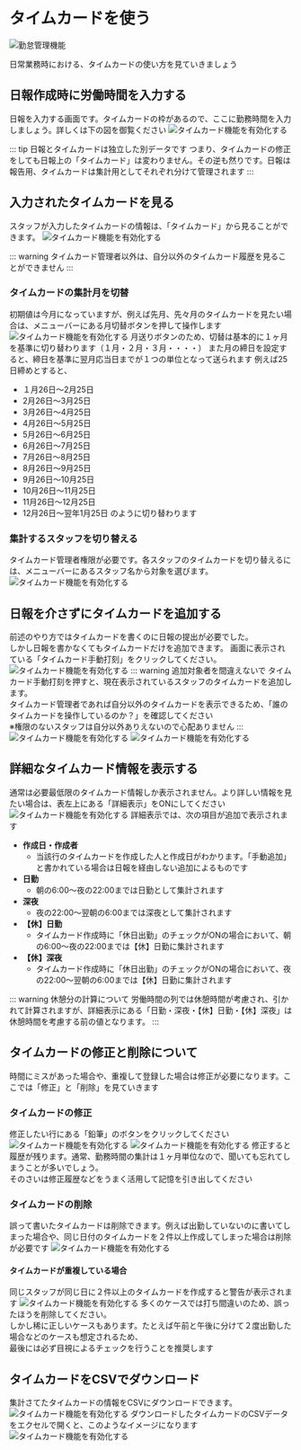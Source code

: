 
# タイムカードを使う
![勤怠管理機能](../../image/icatch/i7.png)

日常業務時における、タイムカードの使い方を見ていきましょう
## 日報作成時に労働時間を入力する
日報を入力する画面です。タイムカードの枠があるので、ここに勤務時間を入力しましょう。詳しくは下の図を御覧ください
![タイムカード機能を有効化する](./timecard/t3.png)

::: tip 日報とタイムカードは独立した別データです
つまり、タイムカードの修正をしても日報上の「タイムカード」は変わりません。その逆も然りです。日報は報告用、タイムカードは集計用としてそれぞれ分けて管理されます
:::

## 入力されたタイムカードを見る
スタッフが入力したタイムカードの情報は、「タイムカード」から見ることができます。
![タイムカード機能を有効化する](./timecard/t10.png)

::: warning
タイムカード管理者以外は、自分以外のタイムカード履歴を見ることができません
:::

### タイムカードの集計月を切替
初期値は今月になっていますが、例えば先月、先々月のタイムカードを見たい場合は、メニューバーにある月切替ボタンを押して操作します
![タイムカード機能を有効化する](./timecard/t22.png)
月送りボタンのため、切替は基本的に１ヶ月を基準に切り替わります（１月・２月・３月・・・・）
また月の締日を設定すると、締日を基準に翌月応当日までが１つの単位となって送られます
例えば25日締めとすると、
- １月26日〜2月25日
- 2月26日〜3月25日
- 3月26日〜4月25日
- 4月26日〜5月25日
- 5月26日〜6月25日
- 6月26日〜7月25日
- 7月26日〜8月25日
- 8月26日〜9月25日
- 9月26日〜10月25日
- 10月26日〜11月25日
- 11月26日〜12月25日
- 12月26日〜翌年1月25日
のように切り替わります

### 集計するスタッフを切り替える
タイムカード管理者権限が必要です。各スタッフのタイムカードを切り替えるには、メニューバーにあるスタッフ名から対象を選びます。
![タイムカード機能を有効化する](./timecard/t23.png)


## 日報を介さずにタイムカードを追加する
前述のやり方ではタイムカードを書くのに日報の提出が必要でした。  
しかし日報を書かなくてもタイムカードだけを追加できます。
画面に表示されている「タイムカード手動打刻」をクリックしてください。
![タイムカード機能を有効化する](./timecard/t11.png)
::: warning 追加対象者を間違えないで
タイムカード手動打刻を押すと、現在表示されているスタッフのタイムカードを追加します。  
タイムカード管理者であれば自分以外のタイムカードを表示できるため、「誰のタイムカードを操作しているのか？」を確認してください  
※権限のないスタッフは自分以外ありえないので心配ありません
:::
![タイムカード機能を有効化する](./timecard/t12.png)
![タイムカード機能を有効化する](./timecard/t13.png)

## 詳細なタイムカード情報を表示する
通常は必要最低限のタイムカード情報しか表示されません。より詳しい情報を見たい場合は、表左上にある「詳細表示」をONにしてください
![タイムカード機能を有効化する](./timecard/t19.png)
詳細表示では、次の項目が追加で表示されます
- **作成日・作成者**
  - 当該行のタイムカードを作成した人と作成日がわかります。「手動追加」と書かれている場合は日報を経由しない追加によるものです
- **日勤**
  - 朝の6:00〜夜の22:00までは日勤として集計されます
- **深夜**
  - 夜の22:00〜翌朝の6:00までは深夜として集計されます
- **【休】日勤**
  - タイムカード作成時に「休日出勤」のチェックがONの場合において、朝の6:00〜夜の22:00までは【休】日勤に集計されます
- **【休】深夜**
  - タイムカード作成時に「休日出勤」のチェックがONの場合において、夜の22:00〜翌朝の6:00までは【休】日勤に集計されます

::: warning 休憩分の計算について
労働時間の列では休憩時間が考慮され、引かれて計算されますが、詳細表示にある「日勤・深夜・【休】日勤・【休】深夜」は休憩時間を考慮する前の値となります。
:::

## タイムカードの修正と削除について
時間にミスがあった場合や、重複して登録した場合は修正が必要になります。ここでは「修正」と「削除」を見ていきます
### タイムカードの修正
修正したい行にある「鉛筆」のボタンをクリックしてください
![タイムカード機能を有効化する](./timecard/t14.png)
![タイムカード機能を有効化する](./timecard/t15.png)
修正すると履歴が残ります。通常、勤務時間の集計は１ヶ月単位なので、聞いても忘れてしまうことが多いでしょう。  
そのさいは修正履歴などをうまく活用して記憶を引き出してください

### タイムカードの削除
誤って書いたタイムカードは削除できます。例えば出勤していないのに書いてしまった場合や、同じ日付のタイムカードを２件以上作成してしまった場合は削除が必要です
![タイムカード機能を有効化する](./timecard/t17.png)

#### タイムカードが重複している場合
同じスタッフが同じ日に２件以上のタイムカードを作成すると警告が表示されます
![タイムカード機能を有効化する](./timecard/t18.png)
多くのケースでは打ち間違いのため、誤ったほうを削除してください。  
しかし稀に正しいケースもあります。たとえば午前と午後に分けて２度出勤した場合などのケースも想定されるため、  
最後には必ず目視によるチェックを行うことを推奨します

## タイムカードをCSVでダウンロード
集計さてたタイムカードの情報をCSVにダウンロードできます。
![タイムカード機能を有効化する](./timecard/t20.png)
ダウンロードしたタイムカードのCSVデータをエクセルで開くと、このようなイメージになります
![タイムカード機能を有効化する](./timecard/t21.png)

